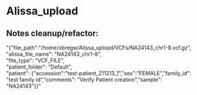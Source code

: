 # Alissa_upload


## Notes cleanup/refactor:
"{\"file_path\":\"/home/xbregw/Alissa_upload/VCFs/NA24143_chr1-8.vcf.gz\", \
\"alissa_file_name\": \"NA24143_chr1-8\", \
\"file_type\": \"VCF_FILE\", \
\"patient_folder\": \"Default\", \
\"patient\": {\"accession\":\"test-patient_211213_1\",\"sex\":\"FEMALE\",\"family_id\": \"test family id\",\"comments\": \"Verify Patient creation\",\"sample\": \"NA24143\"}}"
